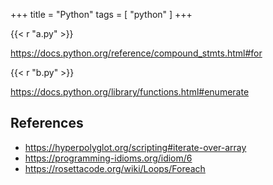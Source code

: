 +++
title = "Python"
tags = [ "python" ]
+++

{{< r "a.py" >}}

<https://docs.python.org/reference/compound_stmts.html#for>

{{< r "b.py" >}}

<https://docs.python.org/library/functions.html#enumerate>

## References

- <https://hyperpolyglot.org/scripting#iterate-over-array>
- <https://programming-idioms.org/idiom/6>
- <https://rosettacode.org/wiki/Loops/Foreach>
